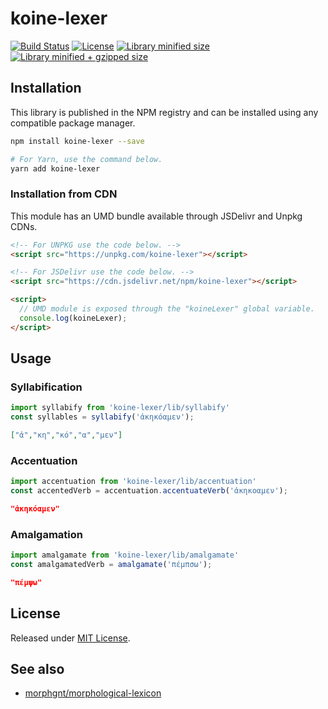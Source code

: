 # koine-lexer

[![Build Status](https://travis-ci.org/aaronshaf/koine-lexer.svg?branch=master)](https://travis-ci.org/aaronshaf/koine-lexer)
[![License](https://badgen.net/github/license/aaronshaf/koine-lexer)](./LICENSE)
[![Library minified size](https://badgen.net/bundlephobia/min/koine-lexer)](https://bundlephobia.com/result?p=koine-lexer)
[![Library minified + gzipped size](https://badgen.net/bundlephobia/minzip/koine-lexer)](https://bundlephobia.com/result?p=koine-lexer)

## Installation

This library is published in the NPM registry and can be installed using any compatible package manager.

```sh
npm install koine-lexer --save

# For Yarn, use the command below.
yarn add koine-lexer
```

### Installation from CDN

This module has an UMD bundle available through JSDelivr and Unpkg CDNs.

```html
<!-- For UNPKG use the code below. -->
<script src="https://unpkg.com/koine-lexer"></script>

<!-- For JSDelivr use the code below. -->
<script src="https://cdn.jsdelivr.net/npm/koine-lexer"></script>

<script>
  // UMD module is exposed through the "koineLexer" global variable.
  console.log(koineLexer);
</script>
```

## Usage

### Syllabification

```javascript
import syllabify from 'koine-lexer/lib/syllabify'
const syllables = syllabify('ἀκηκόαμεν');
```

```json
["ἀ","κη","κό","α","μεν"]
```

### Accentuation

```javascript
import accentuation from 'koine-lexer/lib/accentuation'
const accentedVerb = accentuation.accentuateVerb('ἀκηκοαμεν');
```

```json
"ἀκηκόαμεν"
```

### Amalgamation

```javascript
import amalgamate from 'koine-lexer/lib/amalgamate'
const amalgamatedVerb = amalgamate('πέμπσω');
```

```json
"πέμψω"
```

## License

Released under [MIT License](./LICENSE).

## See also

* [morphgnt/morphological-lexicon](https://github.com/morphgnt/morphological-lexicon)
